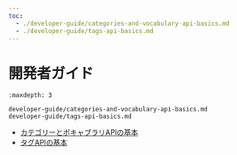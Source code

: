 ```yaml
---
toc:
  - ./developer-guide/categories-and-vocabulary-api-basics.md
  - ./developer-guide/tags-api-basics.md
---
```


# 開発者ガイド

```{toctree}
:maxdepth: 3

developer-guide/categories-and-vocabulary-api-basics.md
developer-guide/tags-api-basics.md
```

* [カテゴリーとボキャブラリAPIの基本](./developer-guide/categories-and-vocabulary-api-basics.md)
* [タグAPIの基本](./developer-guide/tags-api-basics.md)
